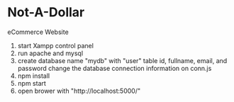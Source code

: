 # Not-A-Dollar
eCommerce Website

1. start Xampp control panel
2. run apache and mysql
3. create database name "mydb" with "user" table 
    id, fullname, email, and password
   change the database connection information on conn.js 
4. npm install
5. npm start
6. open brower with "http://localhost:5000/"
